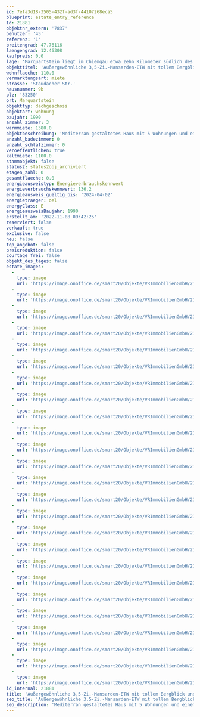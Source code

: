 ```yaml
---
id: 7efa3d18-3505-432f-ad3f-44107268eca5
blueprint: estate_entry_reference
Id: 21881
objektnr_extern: '7837'
benutzer: '45'
referenz: '1'
breitengrad: 47.76116
laengengrad: 12.46308
kaufpreis: 0.0
lage: 'Marquartstein liegt im Chiemgau etwa zehn Kilometer südlich des Chiemsees im Tal der Tiroler Achen *** Um den beliebten Luftkurort gibt es zahlreiche Bergwanderwege, vielfältige (Natur-) Sportmöglichkeiten, Loipen, Badeseen uvm. *** Zu Fuß sind viele Geschäfte, Ärzte etc. schnell erreichbar. In den nächstgelegenen Orten Grassau und Unterwössen gibt es weitere große Discounter uvm. *** Sonnenverwöhnte Lage in der Talmitte *** 3 Anschlussstellen der A8 in ca. 15 Min. erreichbar wie auch Bahnhöfe in Übersee, Bernau, oder Prien am Chiemsee'
objekttitel: 'Außergewöhnliche 3,5-Zi.-Mansarden-ETW mit tollem Bergblick und 2 Stellplätzen'
wohnflaeche: 110.0
vermarktungsart: miete
strasse: 'Staudacher Str.'
hausnummer: 9b
plz: '83250'
ort: Marquartstein
objekttyp: dachgeschoss
objektart: wohnung
baujahr: 1990
anzahl_zimmer: 3
warmmiete: 1380.0
objektbeschreibung: 'Mediterran gestaltetes Haus mit 5 Wohnungen und einem kleinem Büro im EG *** Die liebevoll ausgebaute Mansardenwohnung im 2. Stock mit zwei Wohnungseingängen besticht durch ihren raffinieren Grundriss und der gehobenen Ausstattung *** Gut geschützter Ost- und Westbalkon je mit herrlichem Weit- und Bergblick. Westseitig ist die Ortsdurchgangsstraße kaum zu hören und man hat lange Sonne *** urgemütliche Stube mit Schreiner-Decke, Wandvertäfelung, Eckbank mit Tisch und 2 Stühlen, Durchreiche zur rustikalen Vollholzküche mit Speisekammer samt Regalen *** Marmorbad neuwertigem Panoramadachfenster (Regensensor und Innenrollo), Mahagoni-Einbauschränken inkl. verstecktem Waschmaschinen- und Audioanschluss, Wanne, Echtglasdusche und wertiger Keramik. Zwei eingepasste Spiegel und Messing-Strahler *** Gäste-Duschbad mit Dachfenster und Lautsprecher *** Schwedenofen im Wohnzimmer mit Eichendielenboden *** Praktischer Einbauschrank im Elternschlafzimmer *** Fußbodenheizung in Küche und Bädern *** Hochwertige Böden aus Marmor, Altholz und Terracotta *** Das halbe Zimmer hat nicht volle Raumhöhe, eignet sich aber gut für ein kleines Büro etc. *** Saubere Schuh- bzw. Abstellkammer, Kriechspeicher am 3. Zimmer, großer Lagerspeicher vorm westseitigem Wohnungszugang sowie ein Bereich im Keller *** Exklusives Treppenhaus mit Säulen, Messinghandläufen und wettergeschützter großer Vorraum vorm Zweiteingang  *** 2 Kfz-Stellplätze *** Der Hof wurde 2016 neu gepflastert *** In Marquartstein muss eine Wohnung mind. die Hälfte der Tage eines Jahres als Hauptwohnsitz genutzt werden *** Nebenkostenvorauszahlung 280,- € *** Max. 3 Personen'
anzahl_badezimmer: 0
anzahl_schlafzimmer: 0
veroeffentlichen: true
kaltmiete: 1100.0
stammobjekt: false
status2: status2obj_archiviert
etagen_zahl: 0
gesamtflaeche: 0.0
energieausweistyp: Energieverbrauchskennwert
energieverbrauchskennwert: 136.2
energieausweis_gueltig_bis: '2024-04-02'
energietraeger: oel
energyClass: E
energieausweisBaujahr: 1990
erstellt_am: '2022-11-08 09:42:25'
reserviert: false
verkauft: true
exclusive: false
neu: false
top_angebot: false
preisreduktion: false
courtage_frei: false
objekt_des_tages: false
estate_images:
  -
    type: image
    url: 'https://image.onoffice.de/smart20/Objekte/VRImmobilienGmbH/21881/b1c42f26-1677-4079-849c-bb11edfa0b9e.jpg'
  -
    type: image
    url: 'https://image.onoffice.de/smart20/Objekte/VRImmobilienGmbH/21881/d1a3ee21-6a32-4a44-a908-7d1182eb4429.jpg'
  -
    type: image
    url: 'https://image.onoffice.de/smart20/Objekte/VRImmobilienGmbH/21881/5b40fc77-deb1-43be-97bb-722da791b599.jpg'
  -
    type: image
    url: 'https://image.onoffice.de/smart20/Objekte/VRImmobilienGmbH/21881/6718257b-a9aa-4fef-8b1d-dcce373a701a.jpg'
  -
    type: image
    url: 'https://image.onoffice.de/smart20/Objekte/VRImmobilienGmbH/21881/d8b4f72f-b1ed-4dd7-b841-e944b486c65d.jpg'
  -
    type: image
    url: 'https://image.onoffice.de/smart20/Objekte/VRImmobilienGmbH/21881/396ec1de-dd02-4ca3-a243-b8329b747791.jpg'
  -
    type: image
    url: 'https://image.onoffice.de/smart20/Objekte/VRImmobilienGmbH/21881/9ba73670-17a9-47bd-aca2-2a5626e8c7ce.jpg'
  -
    type: image
    url: 'https://image.onoffice.de/smart20/Objekte/VRImmobilienGmbH/21881/f2a3c60e-340c-41b6-a7ba-63e3d48dd222.jpg'
  -
    type: image
    url: 'https://image.onoffice.de/smart20/Objekte/VRImmobilienGmbH/21881/a7e4da7f-ed02-42d1-b9ce-a431efeae72b.jpg'
  -
    type: image
    url: 'https://image.onoffice.de/smart20/Objekte/VRImmobilienGmbH/21881/c5c81a9c-be79-4559-afbf-94d7c6827e61.jpg'
  -
    type: image
    url: 'https://image.onoffice.de/smart20/Objekte/VRImmobilienGmbH/21881/4fd9abe4-3db9-4df7-9fa9-d3aca8f7a15e.jpg'
  -
    type: image
    url: 'https://image.onoffice.de/smart20/Objekte/VRImmobilienGmbH/21881/28a65aaa-bcbf-4427-92af-a056355d56c5.jpg'
  -
    type: image
    url: 'https://image.onoffice.de/smart20/Objekte/VRImmobilienGmbH/21881/46ab4df4-808f-4e0f-92ac-e040de7f26b1.jpg'
  -
    type: image
    url: 'https://image.onoffice.de/smart20/Objekte/VRImmobilienGmbH/21881/eebec5d8-d6b7-414b-90f4-3fbd8bc9d9da.jpg'
  -
    type: image
    url: 'https://image.onoffice.de/smart20/Objekte/VRImmobilienGmbH/21881/5388868b-252c-4deb-9474-bff0f00af4cc.jpg'
  -
    type: image
    url: 'https://image.onoffice.de/smart20/Objekte/VRImmobilienGmbH/21881/941fb63c-1e15-4285-b791-e57fc9781ee2.jpg'
  -
    type: image
    url: 'https://image.onoffice.de/smart20/Objekte/VRImmobilienGmbH/21881/5d5c301e-38ee-45e9-9689-36356f1b19f8.jpg'
  -
    type: image
    url: 'https://image.onoffice.de/smart20/Objekte/VRImmobilienGmbH/21881/85d47c74-2460-4e67-8906-afdcdcadc441.jpg'
  -
    type: image
    url: 'https://image.onoffice.de/smart20/Objekte/VRImmobilienGmbH/21881/3632138b-f489-4b69-bd71-6780d48d1444.jpg'
  -
    type: image
    url: 'https://image.onoffice.de/smart20/Objekte/VRImmobilienGmbH/21881/e5bc52a2-dee9-4a38-89a0-323f2e558e01.jpg'
  -
    type: image
    url: 'https://image.onoffice.de/smart20/Objekte/VRImmobilienGmbH/21881/dc4cc9ba-4243-477f-9bae-543adb766fbd.jpg'
  -
    type: image
    url: 'https://image.onoffice.de/smart20/Objekte/VRImmobilienGmbH/21881/af461561-9a02-492d-8652-a23f8f2453e2.jpg'
  -
    type: image
    url: 'https://image.onoffice.de/smart20/Objekte/VRImmobilienGmbH/21881/1660362f-982c-462f-aad0-5075a4cda0d8.jpg'
  -
    type: image
    url: 'https://image.onoffice.de/smart20/Objekte/VRImmobilienGmbH/21881/1f2ccc7c-eb98-4756-8f5d-9cecb4bdd73f.jpg'
  -
    type: image
    url: 'https://image.onoffice.de/smart20/Objekte/VRImmobilienGmbH/21881/0c0c5856-7a9c-4564-8b71-0d4d23529e63.jpg'
id_internal: 21881
title: 'Außergewöhnliche 3,5-Zi.-Mansarden-ETW mit tollem Bergblick und 2 Stellplätzen'
seo_title: 'Außergewöhnliche 3,5-Zi.-Mansarden-ETW mit tollem Bergblick und 2 Stellplätzen'
seo_description: 'Mediterran gestaltetes Haus mit 5 Wohnungen und einem kleinem Büro im EG *** Die liebevoll ausgebaute Mansardenwohnung im 2. Stock mit zwei Wohnungseingängen '
---
```

